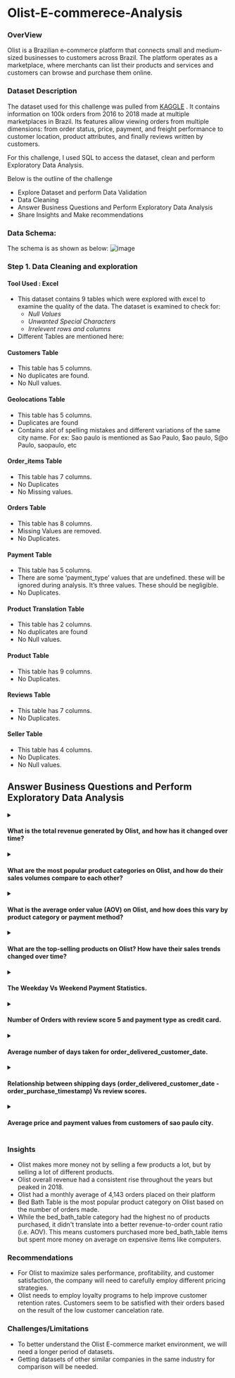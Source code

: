 # Olist-E-commerece-Analysis

### OverView

  Olist is a Brazilian e-commerce platform that connects small and medium-sized businesses to customers across Brazil. The platform operates as a marketplace, where merchants can list their products and services and customers can browse and purchase them online.

### Dataset Description

The dataset used for this challenge was pulled from [KAGGLE](https://www.kaggle.com/datasets/olistbr/brazilian-ecommerce) . It contains information on 100k orders from 2016 to 2018 made at multiple marketplaces in Brazil. Its features allow viewing orders from multiple dimensions: from order status, price, payment, and freight performance to customer location, product attributes, and finally reviews written by customers.

For this challenge, I used SQL to access the dataset, clean and perform Exploratory Data Analysis.

Below is the outline of the challenge
  - Explore Dataset and perform Data Validation
  - Data Cleaning
  - Answer Business Questions and Perform Exploratory Data Analysis
  - Share Insights and Make recommendations
### Data Schema:

The schema is as shown as below:
          ![image](https://github.com/itsajayy/Olist-E-commerece-Analysis/assets/135236892/a821d3ef-c56b-4247-a26f-3fb0708994fb)
          

### Step 1. Data Cleaning and exploration 
#### Tool Used : Excel

- This dataset contains 9 tables which were explored with excel to examine the quality of the data.
  The dataset is examined to check for:
    -  *Null Values* 
    -  *Unwanted Special Characters*
    - *Irrelevent rows and columns*
- Different Tables are mentioned here:

#### Customers Table
  - This table has 5 columns.
  - No duplicates are found.
  - No Null values.
#### Geolocations Table
  - This table has 5 columns.
  - Duplicates are found
  - Contains alot of spelling mistakes and different variations of the same city name.
    For ex: Sao paulo is mentioned as Sao Paulo, $ao paulo, S@o Paulo, saopaulo, etc
#### Order_items Table
  - This table has 7 columns.
  - No Duplicates
  - No Missing values.
#### Orders Table
  - This table has 8 columns.
  - Missing Values are removed.
  - No Duplicates.
#### Payment Table
  - This table has 5 columns.
  - There are some ‘payment_type’ values that are undefined. these will be ignored during analysis. It’s three values. These should be negligible.
  - No Duplicates.
#### Product Translation Table
  - This table has 2 columns.
  - No duplicates are found
  - No Null values.
#### Product Table
  - This table has 9 columns.
  - No Duplicates.
#### Reviews Table
  - This table has 7 columns.
  - No Duplicates.
#### Seller Table
  - This table has 4 columns.
  - No Duplicates.
  - No Null values.

## Answer Business Questions and Perform Exploratory Data Analysis

  <details> 
    <summary><h4> What is the total revenue generated by Olist, and how has it changed over time? </h4></summary>
    
  ```sql
       SELECT round(sum(payment_value),2) As Total_Revenue
       FROM payments;
  ```
  - The total Revenue generated was around **16008872.12**
  - Total income broken down over the years:
    
      ```sql
         SELECT FORMAT(sum(payment_value),2) as total_revenue , Year(order_estimated_delivery_date) as YEAR
         FROM payments p 
         JOIN orders o on p.order_id = o.order_id
         group by Year;
       ```
 
   ![question 1](https://github.com/itsajayy/Web_Scraping-and-EDA/assets/135236892/34f73ab6-9426-405e-8f6e-e9565e8e17e7)
      
- 2018 had the highest revenue of the three years recorded.
- Total income broken down by month:
  ```sql
        SELECT
      EXTRACT(YEAR FROM order_estimated_delivery_date) AS year,
      EXTRACT(MONTH FROM order_estimated_delivery_date) AS month,
      ROUND(SUM(payment_value), 2) AS Revenue
      FROM
      payments
      LEFT JOIN
      orders ON payments.order_id = orders.order_id
      WHERE
      purchased_timestamp IS NOT NULL
      GROUP BY
      year, month
      ORDER BY
      year;
  ```
  ![question 1b](https://github.com/itsajayy/Web_Scraping-and-EDA/assets/135236892/f090b36d-87c2-40d7-a2c2-b6b3965cf975)

- 2018 has the highest revenue. Compared to 2017, this is an upward trend.
- 2016 has records for 4 months which explains why the value is drastically low by comparison to the following years.

</details> 
  
  <details>
    <summary><h4>What are the most popular product categories on Olist, and how do their sales volumes compare to each other?</h4></summary>

``` sql
      select category_english_name as Category, count(*) as Orders_per_category
      from products
      group by category_english_name
      order by count(*) desc;
```
  ![top categories](https://github.com/itsajayy/Web_Scraping-and-EDA/assets/135236892/88e8baba-11d5-4983-a54d-18649416bd0a)

- The top 5 popular categories are -
       - *bed_bath_table*
       - *sports_leisure*
       - *furniture_decor*
       - *health_beauty*
       - *housewares*

  </details>

  <details>
    <summary><h4>What is the average order value (AOV) on Olist, and how does this vary by product category or payment method? </h4></summary>

- By payments:
 ``` sql
    select payment_type,round(sum(payment_value)/count(distinct order_id),2) as AOV 
     from payments
     group by payment_type;
 ```
  ![aov by pmt](https://github.com/itsajayy/Web_Scraping-and-EDA/assets/135236892/8624ae97-a8e6-4fa6-92e9-147affefc710)
    - Credit card has the highest AOV amongst the payment types.

- By products:
  ``` sql
          select p.category_english_name as category,round(sum(payment_value)/count(distinct order_id),2) as AOV 
          from orders o join payments pa
          using (order_id)
          join order_items oi 
          using (order_id)
          join products p 
          using (product_id)
          group by 1 
          order by 2 desc;
  ```
  ![aov by prod](https://github.com/itsajayy/Web_Scraping-and-EDA/assets/135236892/3628c31e-32b1-4df7-9f4d-379785cfeb7b)
  - The average order value is highest for the computer category(1551.82), followed by fixed_telephony (907.26), and small_appliances_home_oven_and_coffee(698.36).

</details>

<details>
  <summary><h4> What are the top-selling products on Olist? How have their sales trends changed over time? </h4></summary>

``` sql
select year(o.order_purchase_timestamp) as Year, (oi.product_id) as Product, count((oi.product_id)) as Total_Product,
  round(sum(pa.payment_value),2) Revenue
from products p join order_items oi 
USING(product_id)
join order_payments pa using(order_id)
join orders o using(order_id)
where order_status <> 'canceled' and order_purchase_timestamp is not null
group by 2, 1
order by 4 desc;
```

![topsellingprod](https://github.com/itsajayy/Web_Scraping-and-EDA/assets/135236892/c20a0742-60e9-482b-bd40-2d20246e768c)

- The data did not have the actual product names. Only product IDs. The products ordered by revenue can be observed in the figure above.

</details>


<details>
  <summary><h4> The Weekday Vs Weekend Payment Statistics. </h4></summary>

```sql
SELECT
    kpil.Day_End,
    ROUND((kpil.Total_pmt / (SELECT SUM(payment_value) FROM payments) * 100), 2) AS payment_value
FROM
    (
        SELECT
            ord.Day_End,
            SUM(pmt.payment_value) AS Total_pmt
        FROM
            payments pmt
            JOIN (
                SELECT DISTINCT(order_id),
                    CASE
                        WHEN WEEKDAY(purchased_timestamp) IN (5, 6) THEN "Weekend"
                        ELSE "Weekday"
                    END AS Day_End
                FROM
                    orders
            ) AS ord ON ord.order_id = pmt.order_id
        GROUP BY
            ord.Day_End
    ) AS kpil;
```
![weekendvsweekday](https://github.com/itsajayy/Web_Scraping-and-EDA/assets/135236892/34d94a72-d98f-4510-b188-2440a31e564f)
- We can see that almost 75% of the orders placed and the payments receieved are during the weekday i.e. from Mon - Fri.

</details>

<details>
  <summary><h4> Number of Orders with review score 5 and payment type as credit card. </h4></summary>

``` sql
SELECT
    pmt.payment_type,
    COUNT(pmt.order_id) AS Total_Orders
FROM
    payments AS pmt
JOIN (
    SELECT
        ord.order_id,
        rw.review_score
    FROM
        orders AS ord
    JOIN
        reviews AS rw ON ord.order_id = rw.order_id
    WHERE
        rw.review_score = 5
) AS rw5 ON pmt.order_id = rw5.order_id
GROUP BY
    pmt.payment_type
ORDER BY
    Total_Orders DESC;
```

![payment](https://github.com/itsajayy/Web_Scraping-and-EDA/assets/135236892/218b4955-9af7-4ace-a4bc-c42cfe8f5b8e)

-  It is evident that credit card is the most popular payment method among customers, constituting a significant portion of the total orders with 44,140 transactions.
-  Boleto and voucher payments follow, with 11,275 and 3,197 total orders, respectively.
-  Debit card transactions represent a smaller proportion compared to the other payment types, with a total of 920 orders.
-   This suggests a clear preference for credit card payments among the customers, indicating a higher level of trust or convenience associated with this payment method.

</details>

<details>
  <summary><h4> Average number of days taken for order_delivered_customer_date. </h4></summary>

  ``` sql
SELECT
    prod.category_name,
    ROUND(AVG(DATEDIFF(ord.order_delivered_customer_date, ord.purchased_timestamp)), 0) AS avg_delivery_date
FROM
    orders AS ord
JOIN
    (
        SELECT
            oi.product_id,
            oi.order_id,
            p.category_name
        FROM
           products AS p
        JOIN
            order_items AS oi ON p.product_id = oi.product_id
    ) AS prod ON ord.order_id = prod.order_id
GROUP BY
    prod.category_name;
```
![add](https://github.com/itsajayy/Web_Scraping-and-EDA/assets/135236892/f6260710-d9ff-460d-b731-07693ee489e2)

-  Categories such as "pet_shop" and "utilidades_domesticas" have notably quick average delivery times, categories like "ferramentas_jardim" and "telefonia" have slightly longer delivery times.
- Delivery durations may be influenced by the nature of the products or specific logistical considerations within each category. 
- Customers may find this information valuable when setting delivery expectations based on the product category they choose.
  
</details>

<details>
  <summary><h4> Relationship between shipping days (order_delivered_customer_date - order_purchase_timestamp) Vs review scores. </h4></summary>

``` sql

SELECT
    rw.review_score,
    ROUND(AVG(DATEDIFF(ord.order_delivered_customer_date, ord.purchased_timestamp)), 0) AS avg_shipping_days
FROM
    orders AS ord
JOIN
    reviews AS rw ON rw.order_id = ord.order_id
GROUP BY
    rw.review_score
ORDER BY
    rw.review_score;
```

![reviews](https://github.com/itsajayy/Web_Scraping-and-EDA/assets/135236892/7f5fb3de-da8c-4327-9bb4-a441df2e19d5)

- Examining the relationship between review scores and average shipping days, a clear pattern emerges. As the review score increases, indicating higher customer satisfaction, the average shipping days decrease. For instance, orders with a review score of 5 have the quickest average shipping time, taking only 11 days on average. Conversely, lower review scores are associated with longer shipping durations, with the highest average of 21 days for orders with a review score of 1.

- This correlation suggests that there is a positive relationship between customer satisfaction, as reflected in review scores, and the efficiency of the shipping process. It underscores the importance of timely deliveries in shaping positive customer experiences and higher review scores. Businesses may find this insight valuable in emphasizing the significance of prompt and reliable shipping to enhance overall customer satisfaction.

</details>

<details>
  <summary><h4> Average price and payment values from customers of sao paulo city. </h4></summary>

-  Average Price of Sao Paulo city
``` sql
SELECT
    cust.customer_city,
    ROUND(AVG(pmt_price.price), 0) AS avg_price
FROM
    customers AS cust
JOIN (
    SELECT
        pymnt.customer_id,
        pymnt.payment_value,
        item.price
    FROM
        order_items AS item
    JOIN (
        SELECT
            ord.order_id,
            ord.customer_id,
            pmt.payment_value
        FROM
            orders AS ord
        JOIN
            payments AS pmt ON ord.order_id = pmt.order_id
    ) AS pymnt ON item.order_id = pymnt.order_id
) AS pmt_price ON cust.customer_id = pmt_price.customer_id
WHERE
    cust.customer_city = 'sao paulo'
GROUP BY
    cust.customer_city;
```
![avg price](https://github.com/itsajayy/Web_Scraping-and-EDA/assets/135236892/cadc06f2-1cbc-41a2-93d6-45470409630c)

  - The average price of sao paulo is 107

- Average Payment Value of Sao Paulo City

``` sql   
    SELECT
    cust.customer_city,
    ROUND(AVG(pmt.payment_value), 0) AS avg_payment_value
FROM
    customers AS cust
INNER JOIN orders AS ord ON cust.customer_id = ord.customer_id
INNER JOIN payments AS pmt ON ord.order_id = pmt.order_id
WHERE
    cust.customer_city = 'sao paulo'
GROUP BY
    cust.customer_city;
```
![avg pmt](https://github.com/itsajayy/Web_Scraping-and-EDA/assets/135236892/9024d34a-b836-415b-92e8-f2275b331ae6)

  - The average payment Value of Sao Paulo city is 134

</details>

### Insights

- Olist makes more money not by selling a few products a lot, but by selling a lot of different products.
- Olist overall revenue had a consistent rise throughout the years but peaked in 2018.
- Olist had a monthly average of 4,143 orders placed on their platform
- Bed Bath Table is the most popular product category on Olist based on the number of orders made.
- While the bed_bath_table category had the highest no of products purchased, it didn't translate into a better revenue-to-order count ratio (i.e. AOV). This means customers purchased more bed_bath_table items but spent more money on average on expensive items like computers.

### Recommendations

- For Olist to maximize sales performance, profitability, and customer satisfaction, the company will need to carefully employ different pricing strategies.
- Olist needs to employ loyalty programs to help improve customer retention rates. Customers seem to be satisfied with their orders based on the result of the low customer cancelation rate.

### Challenges/Limitations

- To better understand the Olist E-commerce market environment, we will need a longer period of datasets.
- Getting datasets of other similar companies in the same industry for comparison will be needed.


 

